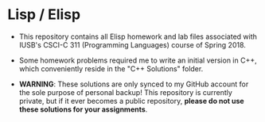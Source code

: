 # Lisp / Elisp

- This repository contains all Elisp homework and lab files associated with IUSB's CSCI-C 311 (Programming Languages) course of Spring 2018.  

- Some homework problems required me to write an initial version in C++, which conveniently reside in the "C++ Solutions" folder.

- **WARNING**: These solutions are only synced to my GitHub account for the sole purpose of personal backup!  This repository is currently private, but if it ever becomes a public repository, **please do not use these solutions for your assignments**.
